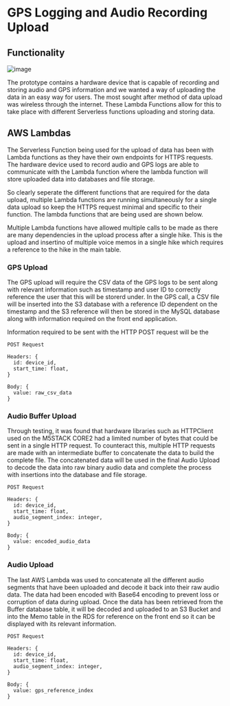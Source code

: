 # GPS Logging and Audio Recording Upload

## Functionality

![image](https://user-images.githubusercontent.com/86467852/194072490-8ef8fa89-0225-4d67-8b5f-1393273a47bd.png)


The prototype contains a hardware device that is capable of recording and storing audio and GPS information and we wanted a way of uploading the data in an easy way for users. The most sought after method of data upload was wireless through the internet. These Lambda Functions allow for this to take place with different Serverless functions uploading and storing data.

## AWS Lambdas

The Serverless Function being used for the upload of data has been with Lambda functions as they have their own endpoints for HTTPS requests. The hardware device used to record audio and GPS logs are able to communicate with the Lambda function where the lambda function will store uploaded data into databases and file storage.

So clearly seperate the different functions that are required for the data upload, multiple Lambda functions are running simultaneously for a single data upload so keep the HTTPS request minimal and specific to their function. The lambda functions that are being used are shown below.

Multiple Lambda functions have allowed multiple calls to be made as there are many dependencies in the upload process after a single hike. This is the upload and insertino of multiple voice memos in a single hike which requires a reference to the hike in the main table. 

### GPS Upload

The GPS upload will require the CSV data of the GPS logs to be sent along with relevant information such as timestamp and user ID to correctly reference the user that this will be storerd under. In the GPS call, a CSV file will be inserted into the S3 database with a reference ID dependent on the timestamp and the S3 reference will then be stored in the MySQL database along with information required on the front end application.

Information required to be sent with the HTTP POST request will be the 
```
POST Request

Headers: {
  id: device_id,
  start_time: float,
}

Body: {
  value: raw_csv_data
}
```


### Audio Buffer Upload

Through testing, it was found that hardware libraries such as HTTPClient used on the M5STACK CORE2 had a limited number of bytes that could be sent in a single HTTP request. To counteract this, multiple HTTP requests are made with an intermediate buffer to concatenate the data to build the complete file. The concatenated data will be used in the final Audio Upload to decode the data into raw binary audio data and complete the process with insertions into the database and file storage.

```
POST Request

Headers: {
  id: device_id,
  start_time: float,
  audio_segment_index: integer,
}

Body: {
  value: encoded_audio_data
}
```

### Audio Upload

The last AWS Lambda was used to concatenate all the different audio segments that have been uploaded and decode it back into their raw audio data. The data had been encoded with Base64 encoding to prevent loss or corruption of data during upload. Once the data has been retrieved from the Buffer database table, it will be decoded and uploaded to an S3 Bucket and into the Memo table in the RDS for reference on the front end so it can be displayed with its relevant information.

```
POST Request

Headers: {
  id: device_id,
  start_time: float,
  audio_segment_index: integer,
}

Body: {
  value: gps_reference_index
}
```
